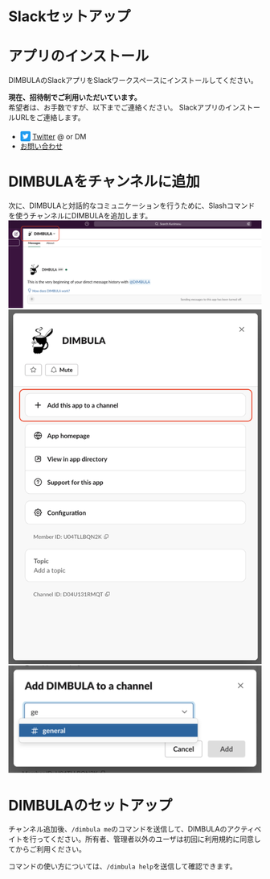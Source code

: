 # Slackセットアップ

# アプリのインストール
DIMBULAのSlackアプリをSlackワークスペースにインストールしてください。

<!--
<a href="https://slack.com/oauth/v2/authorize?client_id=2434429732679.4945997903222&scope=chat:write,commands,users:read&user_scope="><img alt="Add to Slack" height="40" width="139" src="https://platform.slack-edge.com/img/add_to_slack.png" srcSet="https://platform.slack-edge.com/img/add_to_slack.png 1x, https://platform.slack-edge.com/img/add_to_slack@2x.png 2x" /></a>
-->

**現在、招待制でご利用いただいています。**<br />希望者は、お手数ですが、以下までご連絡ください。
SlackアプリのインストールURLをご連絡します。
* <img style="position: relative; top: 4px;" src="assets/image/twitter_icon.png" width="20" alt="Twitter" />&nbsp;[Twitter](https://twitter.com/__kunimasu__) @ or DM
* [お問い合わせ](https://kunimasu.com/)

# DIMBULAをチャンネルに追加
次に、DIMBULAと対話的なコミュニケーションを行うために、Slashコマンドを使うチャンネルにDIMBULAを追加します。
![dimbula_required_admin.png](../../../assets/image/dimbula_add_channel1.png)
![dimbula_required_admin.png](../../../assets/image/dimbula_add_channel2.png)
![dimbula_required_admin.png](../../../assets/image/dimbula_add_channel3.png)

# DIMBULAのセットアップ
チャンネル追加後、`/dimbula me`のコマンドを送信して、DIMBULAのアクティベイトを行ってください。所有者、管理者以外のユーザは初回に利用規約に同意してからご利用ください。

コマンドの使い方については、`/dimbula help`を送信して確認できます。
